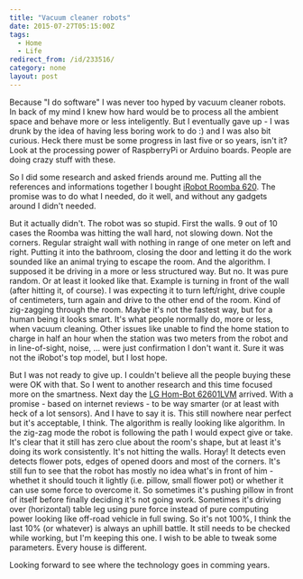 ```yaml
---
title: "Vacuum cleaner robots"
date: 2015-07-27T05:15:00Z
tags:
  - Home
  - Life
redirect_from: /id/233516/
category: none
layout: post
---
```

Because "I do software" I was never too hyped by vacuum cleaner robots. In back of my mind I knew how hard would be to process all the ambient space and behave more or less inteligently. But I eventually gave up - I was drunk by the idea of having less boring work to do :) and I was also bit curious. Heck there must be some progress in last five or so years, isn't it? Look at the processing power of RaspberryPi or Arduino boards. People are doing crazy stuff with these. 

<!-- excerpt -->

So I did some research and asked friends around me. Putting all the references and informations together I bought [iRobot Roomba 620][1]. The promise was to do what I needed, do it well, and without any gadgets around I didn't needed.

But it actually didn't. The robot was so stupid. First the walls. 9 out of 10 cases the Roomba was hitting the wall hard, not slowing down. Not the corners. Regular straight wall with nothing in range of one meter on left and right. Putting it into the bathroom, closing the door and letting it do the work sounded like an animal trying to escape the room. And the algorithm. I supposed it be driving in a more or less structured way. But no. It was pure random. Or at least it looked like that. Example is turning in front of the wall (after hitting it, of course). I was expecting it to turn left/right, drive couple of centimeters, turn again and drive to the other end of the room. Kind of zig-zagging through the room. Maybe it's not the fastest way, but for a human being it looks smart. It's what people normally do, more or less, when vacuum cleaning. Other issues like unable to find the home station to charge in half an hour when the station was two meters from the robot and in line-of-sight, noise, ... were just confirmation I don't want it. Sure it was not the iRobot's top model, but I lost hope.

But I was not ready to give up. I couldn't believe all the people buying these were OK with that. So I went to another research and this time focused more on the smartness. Next day the [LG Hom-Bot 62601LVM][2] arrived. With a promise - based on internet reviews - to be way smarter (or at least with heck of a lot sensors). And I have to say it is. This still nowhere near perfect but it's acceptable, I think. The algorithm is really looking like algorithm. In the zig-zag mode the robot is following the path I would expect give or take. It's clear that it still has zero clue about the room's shape, but at least it's doing its work consistently. It's not hitting the walls. Horay! It detects even detects flower pots, edges of opened doors and most of the corners. It's still fun to see that the robot has mostly no idea what's in front of him - whethet it should touch it lightly (i.e. pillow, small flower pot) or whether it can use some force to overcome it. So sometimes it's pushing pillow in front of itself before finally deciding it's not going work. Sometimes it's driving over (horizontal) table leg using pure force instead of pure computing power looking like off-road vehicle in full swing. So it's not 100%, I think the last 10% (or whatever) is always an uphill battle. It still needs to be checked while working, but I'm keeping this one. I wish to be able to tweak some parameters. Every house is different.

Looking forward to see where the technology goes in comming years.     

[1]: http://www.irobot.com/For-the-Home/Vacuum-Cleaning/Roomba
[2]: http://www.lg.com/cz/vysavace/lg-VR62601LVM
